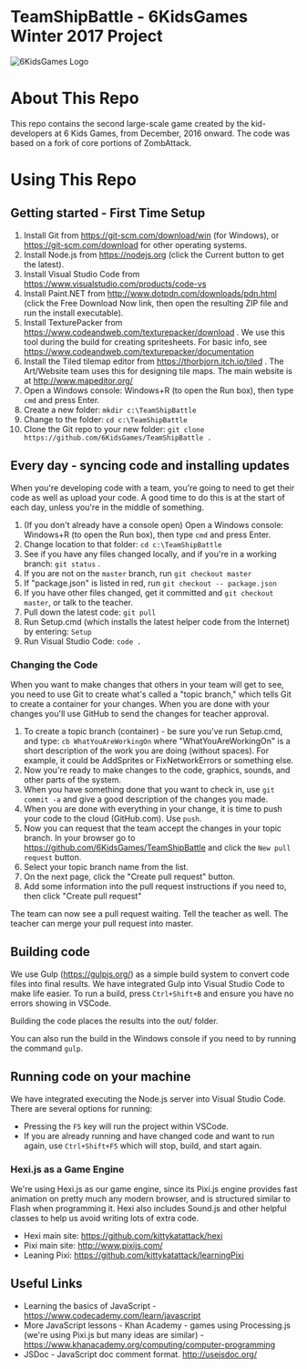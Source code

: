 # TeamShipBattle - 6KidsGames Winter 2017 Project

![6KidsGames Logo](https://github.com/6KidsGames/ZombAttack/blob/master/Sprites/6KidsLogo.png "6KidsGames")

# About This Repo
This repo contains the second large-scale game created by the kid-developers at 6 Kids Games,
from December, 2016 onward. The code was based on a fork of core portions of ZombAttack.


# Using This Repo

## Getting started - First Time Setup

1. Install Git from https://git-scm.com/download/win (for Windows), or https://git-scm.com/download for other operating systems.
1. Install Node.js from https://nodejs.org (click the Current button to get the latest).
1. Install Visual Studio Code from https://www.visualstudio.com/products/code-vs
1. Install Paint.NET from http://www.dotpdn.com/downloads/pdn.html (click the Free Download Now link, then open the resulting ZIP file and run the install executable).
1. Install TexturePacker from https://www.codeandweb.com/texturepacker/download . We use this tool during the build for creating spritesheets. For basic info, see https://www.codeandweb.com/texturepacker/documentation
1. Install the Tiled tilemap editor from https://thorbjorn.itch.io/tiled . The Art/Website team uses this for designing tile maps. The main website is at http://www.mapeditor.org/
1. Open a Windows console: Windows+R (to open the Run box), then type `cmd` and press Enter.
1. Create a new folder: `mkdir c:\TeamShipBattle`
1. Change to the folder: `cd c:\TeamShipBattle`
1. Clone the Git repo to your new folder: `git clone https://github.com/6KidsGames/TeamShipBattle .`

## Every day - syncing code and installing updates
When you're developing code with a team, you're going to need to get their code as well as upload your code. A good time to do this is at the start of
each day, unless you're in the middle of something.

1. (If you don't already have a console open) Open a Windows console: Windows+R (to open the Run box), then type `cmd` and press Enter.
1. Change location to that folder: `cd c:\TeamShipBattle`
1. See if you have any files changed locally, and if you're in a working branch: `git status` .
1. If you are not on the `master` branch, run `git checkout master`
1. If "package.json" is listed in red, run `git checkout -- package.json`
1. If you have other files changed, get it committed and `git checkout master`, or talk to the teacher.
1. Pull down the latest code: `git pull`
1. Run Setup.cmd (which installs the latest helper code from the Internet) by entering: `Setup`
1. Run Visual Studio Code: `code .`

### Changing the Code
When you want to make changes that others in your team will get to see, you need to use Git to create
what's called a "topic branch," which tells Git to create a container for your changes.
When you are done with your changes you'll use GitHub to send the changes for teacher approval. 

1. To create a topic branch (container) - be sure you've run Setup.cmd, and type: `cb WhatYouAreWorkingOn` where "WhatYouAreWorkingOn" is a short description of the work you are doing (without spaces). For example, it could be AddSprites or FixNetworkErrors or something else.
1. Now you're ready to make changes to the code, graphics, sounds, and other parts of the system.
1. When you have something done that you want to check in, use `git commit -a` and give a good description of the changes you made.
1. When you are done with everything in your change, it is time to push your code to the cloud (GitHub.com). Use `push`.
1. Now you can request that the team accept the changes in your topic branch. In your browser go to https://github.com/6KidsGames/TeamShipBattle and click the `New pull request` button.
1. Select your topic branch name from the list.
1. On the next page, click the "Create pull request" button.
1. Add some information into the pull request instructions if you need to, then click "Create pull request"

The team can now see a pull request waiting. Tell the teacher as well. The teacher can merge your pull request into master.

## Building code
We use Gulp (https://gulpjs.org/) as a simple build system to convert code files into final results.
We have integrated Gulp into Visual Studio Code to make life easier. To run a build, press `Ctrl+Shift+B` and ensure you have no errors showing in VSCode.

Building the code places the results into the out/ folder.

You can also run the build in the Windows console if you need to by running the command `gulp`.

## Running code on your machine
We have integrated executing the Node.js server into Visual Studio Code. There are several options for running:

* Pressing the `F5` key will run the project within VSCode.
* If you are already running and have changed code and want to run again, use `Ctrl+Shift+F5` which will stop, build, and start again.

### Hexi.js as a Game Engine
We're using Hexi.js as our game engine, since its Pixi.js engine provides fast animation on pretty much any modern browser,
and is structured similar to Flash when programming it. Hexi also includes Sound.js and other helpful classes to help us
avoid writing lots of extra code.

* Hexi main site: https://github.com/kittykatattack/hexi 
* Pixi main site: http://www.pixijs.com/
* Leaning Pixi: https://github.com/kittykatattack/learningPixi

## Useful Links

* Learning the basics of JavaScript - https://www.codecademy.com/learn/javascript
* More JavaScript lessons - Khan Academy - games using Processing.js (we're using Pixi.js but many ideas are similar) - https://www.khanacademy.org/computing/computer-programming
* JSDoc - JavaScript doc comment format. http://usejsdoc.org/
